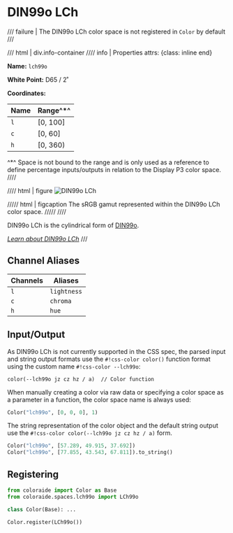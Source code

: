 # DIN99o LCh

/// failure | The DIN99o LCh color space is not registered in `Color` by default
///

/// html | div.info-container
//// info | Properties
    attrs: {class: inline end}

**Name:** `lch99o`

**White Point:** D65 / 2˚

**Coordinates:**

Name | Range^\*^
---- | ---------
`l`  | [0, 100]
`c`  | [0, 60]
`h`  | [0, 360)

^\*^ Space is not bound to the range and is only used as a reference to define percentage inputs/outputs in
relation to the Display P3 color space.
////

//// html | figure
![DIN99o LCh](../images/lch99o-3d.png)

///// html | figcaption
The sRGB gamut represented within the DIN99o LCh color space.
/////
////

DIN99o LCh is the cylindrical form of [DIN99o](./din99o.md).

_[Learn about DIN99o LCh](https://de.wikipedia.org/wiki/DIN99-Farbraum)_
///

## Channel Aliases

Channels | Aliases
-------- | -------
`l`      | `lightness`
`c`      | `chroma`
`h`      | `hue`

## Input/Output

As DIN99o LCh is not currently supported in the CSS spec, the parsed input and string output formats use the
`#!css-color color()` function format using the custom name `#!css-color --lch99o`:

```css-color
color(--lch99o jz cz hz / a)  // Color function
```

When manually creating a color via raw data or specifying a color space as a parameter in a function, the color
space name is always used:

```py
Color("lch99o", [0, 0, 0], 1)
```

The string representation of the color object and the default string output use the
`#!css-color color(--lch99o jz cz hz / a)` form.

```py play
Color("lch99o", [57.289, 49.915, 37.692])
Color("lch99o", [77.855, 43.543, 67.811]).to_string()
```

## Registering

```py
from coloraide import Color as Base
from coloraide.spaces.lch99o import LCh99o

class Color(Base): ...

Color.register(LCh99o())
```
